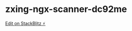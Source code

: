 # zxing-ngx-scanner-dc92me

[Edit on StackBlitz ⚡️](https://stackblitz.com/edit/zxing-ngx-scanner-dc92me)